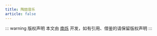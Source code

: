```yaml
---
title: 陶喆音乐
article: false
---
```



<script setup>
import MusicMan from '@MusicMan';
import { data } from '@source/music-man/tz/data.ts';
const a = data;
</script>
<MusicMan :audioData=a />

::: warning 版权声明
本文由 [南烁](https://www.nanshuo.icu) 开发，如有引用、借鉴的请保留版权声明
:::
